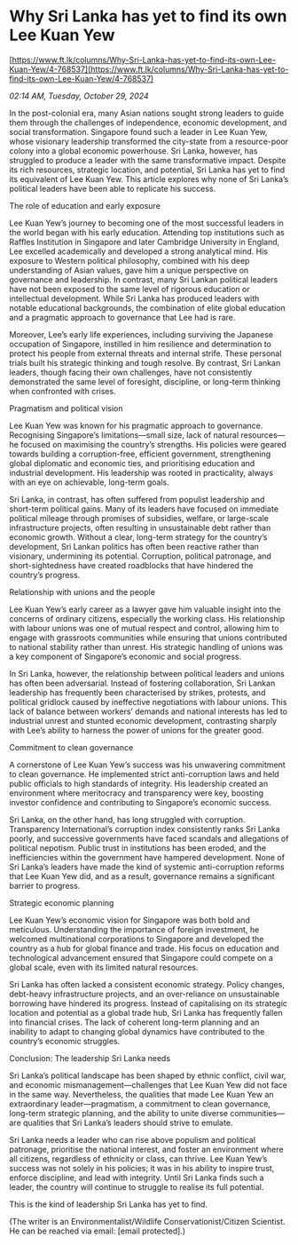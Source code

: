 # Why Sri Lanka has yet to find its own Lee Kuan Yew

[https://www.ft.lk/columns/Why-Sri-Lanka-has-yet-to-find-its-own-Lee-Kuan-Yew/4-768537](https://www.ft.lk/columns/Why-Sri-Lanka-has-yet-to-find-its-own-Lee-Kuan-Yew/4-768537)

*02:14 AM, Tuesday, October 29, 2024*

In the post-colonial era, many Asian nations sought strong leaders to guide them through the challenges of independence, economic development, and social transformation. Singapore found such a leader in Lee Kuan Yew, whose visionary leadership transformed the city-state from a resource-poor colony into a global economic powerhouse. Sri Lanka, however, has struggled to produce a leader with the same transformative impact. Despite its rich resources, strategic location, and potential, Sri Lanka has yet to find its equivalent of Lee Kuan Yew. This article explores why none of Sri Lanka’s political leaders have been able to replicate his success.

The role of education and early exposure

Lee Kuan Yew’s journey to becoming one of the most successful leaders in the world began with his early education. Attending top institutions such as Raffles Institution in Singapore and later Cambridge University in England, Lee excelled academically and developed a strong analytical mind. His exposure to Western political philosophy, combined with his deep understanding of Asian values, gave him a unique perspective on governance and leadership. In contrast, many Sri Lankan political leaders have not been exposed to the same level of rigorous education or intellectual development. While Sri Lanka has produced leaders with notable educational backgrounds, the combination of elite global education and a pragmatic approach to governance that Lee had is rare.

Moreover, Lee’s early life experiences, including surviving the Japanese occupation of Singapore, instilled in him resilience and determination to protect his people from external threats and internal strife. These personal trials built his strategic thinking and tough resolve. By contrast, Sri Lankan leaders, though facing their own challenges, have not consistently demonstrated the same level of foresight, discipline, or long-term thinking when confronted with crises.

Pragmatism and political vision

Lee Kuan Yew was known for his pragmatic approach to governance. Recognising Singapore’s limitations—small size, lack of natural resources—he focused on maximising the country’s strengths. His policies were geared towards building a corruption-free, efficient government, strengthening global diplomatic and economic ties, and prioritising education and industrial development. His leadership was rooted in practicality, always with an eye on achievable, long-term goals.

Sri Lanka, in contrast, has often suffered from populist leadership and short-term political gains. Many of its leaders have focused on immediate political mileage through promises of subsidies, welfare, or large-scale infrastructure projects, often resulting in unsustainable debt rather than economic growth. Without a clear, long-term strategy for the country’s development, Sri Lankan politics has often been reactive rather than visionary, undermining its potential. Corruption, political patronage, and short-sightedness have created roadblocks that have hindered the country’s progress.

Relationship with unions and the people

Lee Kuan Yew’s early career as a lawyer gave him valuable insight into the concerns of ordinary citizens, especially the working class. His relationship with labour unions was one of mutual respect and control, allowing him to engage with grassroots communities while ensuring that unions contributed to national stability rather than unrest. His strategic handling of unions was a key component of Singapore’s economic and social progress.

In Sri Lanka, however, the relationship between political leaders and unions has often been adversarial. Instead of fostering collaboration, Sri Lankan leadership has frequently been characterised by strikes, protests, and political gridlock caused by ineffective negotiations with labour unions. This lack of balance between workers’ demands and national interests has led to industrial unrest and stunted economic development, contrasting sharply with Lee’s ability to harness the power of unions for the greater good.

Commitment to clean governance

A cornerstone of Lee Kuan Yew’s success was his unwavering commitment to clean governance. He implemented strict anti-corruption laws and held public officials to high standards of integrity. His leadership created an environment where meritocracy and transparency were key, boosting investor confidence and contributing to Singapore’s economic success.

Sri Lanka, on the other hand, has long struggled with corruption. Transparency International’s corruption index consistently ranks Sri Lanka poorly, and successive governments have faced scandals and allegations of political nepotism. Public trust in institutions has been eroded, and the inefficiencies within the government have hampered development. None of Sri Lanka’s leaders have made the kind of systemic anti-corruption reforms that Lee Kuan Yew did, and as a result, governance remains a significant barrier to progress.

Strategic economic planning

Lee Kuan Yew’s economic vision for Singapore was both bold and meticulous. Understanding the importance of foreign investment, he welcomed multinational corporations to Singapore and developed the country as a hub for global finance and trade. His focus on education and technological advancement ensured that Singapore could compete on a global scale, even with its limited natural resources.

Sri Lanka has often lacked a consistent economic strategy. Policy changes, debt-heavy infrastructure projects, and an over-reliance on unsustainable borrowing have hindered its progress. Instead of capitalising on its strategic location and potential as a global trade hub, Sri Lanka has frequently fallen into financial crises. The lack of coherent long-term planning and an inability to adapt to changing global dynamics have contributed to the country’s economic struggles.

Conclusion: The leadership Sri Lanka needs

Sri Lanka’s political landscape has been shaped by ethnic conflict, civil war, and economic mismanagement—challenges that Lee Kuan Yew did not face in the same way. Nevertheless, the qualities that made Lee Kuan Yew an extraordinary leader—pragmatism, a commitment to clean governance, long-term strategic planning, and the ability to unite diverse communities—are qualities that Sri Lanka’s leaders should strive to emulate.

Sri Lanka needs a leader who can rise above populism and political patronage, prioritise the national interest, and foster an environment where all citizens, regardless of ethnicity or class, can thrive. Lee Kuan Yew’s success was not solely in his policies; it was in his ability to inspire trust, enforce discipline, and lead with integrity. Until Sri Lanka finds such a leader, the country will continue to struggle to realise its full potential.

This is the kind of leadership Sri Lanka has yet to find.

(The writer is an Environmentalist/Wildlife Conservationist/Citizen Scientist. He can be reached via email: [email protected].)

